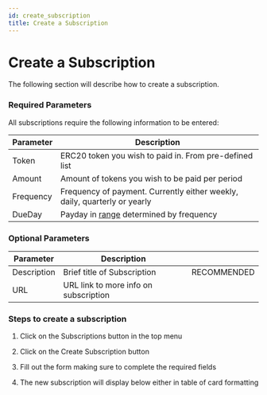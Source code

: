 ```yaml
---
id: create_subscription
title: Create a Subscription
---
```


# Create a Subscription

The following section will describe how to create a subscription. 

### Required Parameters

All subscriptions require the following information to be entered:

| Parameter | Description |
|---|---|
| Token | ERC20 token you wish to paid in. From pre-defined list |
| Amount | Amount of tokens you wish to be paid per period |
| Frequency | Frequency of payment. Currently either weekly, daily, quarterly or yearly |
| DueDay | Payday in [range](../../../contracts/02-technical_reference/01-subscribe/01-subscribe_tech_reference.md#allowed-time-ranges) determined by frequency | 

### Optional Parameters

| Parameter | Description | |
|---|---|---|
| Description | Brief title of Subscription | RECOMMENDED |
| URL | URL link to more info on subscription | |

### Steps to create a subscription

1. Click on the Subscriptions button in the top menu

2. Click on the Create Subscription button

3. Fill out the form making sure to complete the required fields

4. The new subscription will display below either in table of card formatting

